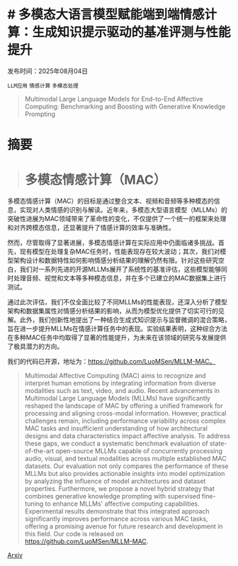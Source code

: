 # # 多模态大语言模型赋能端到端情感计算：生成知识提示驱动的基准评测与性能提升

发布时间：2025年08月04日

`LLM应用` `情感计算` `多模态处理`

> Multimodal Large Language Models for End-to-End Affective Computing: Benchmarking and Boosting with Generative Knowledge Prompting

# 摘要

> # 多模态情感计算（MAC）
多模态情感计算（MAC）的目标是通过整合文本、视频和音频等多种模态的信息，实现对人类情感的识别与解读。近年来，多模态大型语言模型（MLLMs）的突破性进展为MAC领域带来了革命性的变化，不仅提供了一个统一的框架来处理和对齐跨模态信息，还显著提升了情感计算的效率与准确性。

然而，尽管取得了显著进展，多模态情感计算在实际应用中仍面临诸多挑战。首先，现有模型在处理复杂MAC任务时，性能表现存在较大波动；其次，我们对模型架构设计和数据特性如何影响情感分析结果的理解仍然有限。针对这些研究空白，我们对一系列先进的开源MLLMs展开了系统性的基准评估，这些模型能够同时处理音频、视觉和文本等多种模态信息，并在多个已建立的MAC数据集上进行测试。

通过此次评估，我们不仅全面比较了不同MLLMs的性能表现，还深入分析了模型架构和数据集属性对情感分析结果的影响，从而为模型优化提供了切实可行的见解。此外，我们创新性地提出了一种结合生成式知识提示与监督微调的混合策略，旨在进一步提升MLLMs在情感计算任务中的表现。实验结果表明，这种综合方法在多种MAC任务中均取得了显著的性能提升，为未来在该领域的研究与发展提供了极具潜力的方向。

我们的代码已开源，地址为：https://github.com/LuoMSen/MLLM-MAC。

> Multimodal Affective Computing (MAC) aims to recognize and interpret human emotions by integrating information from diverse modalities such as text, video, and audio. Recent advancements in Multimodal Large Language Models (MLLMs) have significantly reshaped the landscape of MAC by offering a unified framework for processing and aligning cross-modal information. However, practical challenges remain, including performance variability across complex MAC tasks and insufficient understanding of how architectural designs and data characteristics impact affective analysis. To address these gaps, we conduct a systematic benchmark evaluation of state-of-the-art open-source MLLMs capable of concurrently processing audio, visual, and textual modalities across multiple established MAC datasets. Our evaluation not only compares the performance of these MLLMs but also provides actionable insights into model optimization by analyzing the influence of model architectures and dataset properties. Furthermore, we propose a novel hybrid strategy that combines generative knowledge prompting with supervised fine-tuning to enhance MLLMs' affective computing capabilities. Experimental results demonstrate that this integrated approach significantly improves performance across various MAC tasks, offering a promising avenue for future research and development in this field. Our code is released on https://github.com/LuoMSen/MLLM-MAC.

[Arxiv](https://arxiv.org/abs/2508.02429)